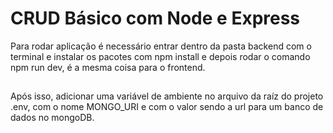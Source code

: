 # CRUD Básico com Node e Express

Para rodar aplicação é necessário entrar dentro da pasta backend com o terminal e instalar os pacotes com npm install e depois rodar o comando npm run dev, é a mesma coisa para o frontend.

##

Após isso, adicionar uma variável de ambiente no arquivo da raíz do projeto .env, com o nome MONGO_URI e com o valor sendo a url para um banco de dados no mongoDB.
